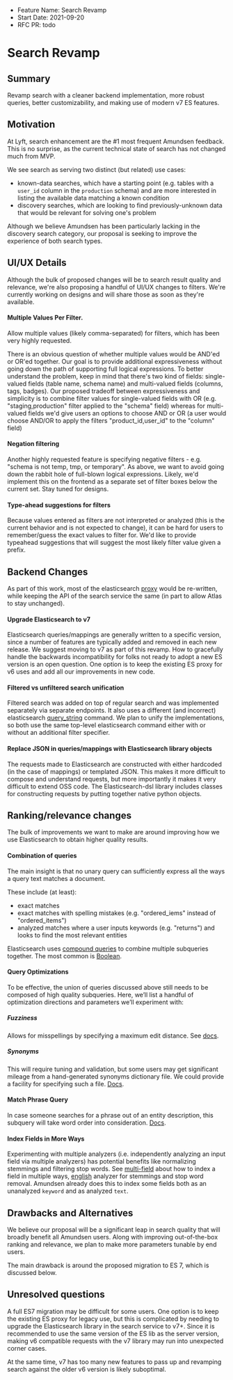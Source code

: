 - Feature Name: Search Revamp
- Start Date: 2021-09-20
- RFC PR: todo

# Search Revamp

## Summary

Revamp search with a cleaner backend implementation, more robust queries, better customizability, and
making use of modern v7 ES features.  

## Motivation

At Lyft, search enhancement are the #1 most frequent Amundsen feedback. This is no surprise, as the current 
technical state of search has not changed much from MVP.

We see search as serving two distinct (but related) use cases:
  - known-data searches, which have a starting point (e.g. tables with a `user_id` column in the `production` schema) 
    and are more interested in listing the available data matching a known condition
  - discovery searches, which are looking to find previously-unknown data that would be relevant for solving
    one's problem

Although we believe Amundsen has been particularly lacking in the discovery search category, our proposal is seeking
to improve the experience of both search types. 


## UI/UX Details

Although the bulk of proposed changes will be to search result quality and relevance, we're also proposing
a handful of UI/UX changes to filters. We're currently working on designs and will share those as soon as they're
available.

#### Multiple Values Per Filter.
Allow multiple values (likely comma-separated) for filters, which has been very highly requested. 

There is an obvious question of whether multiple values would be AND'ed or OR'ed together. Our goal is to provide
additional expressiveness without going down the path of supporting full logical expressions. To better understand the problem,
keep in mind that there's two kind of fields: single-valued fields (table name, schema name) and multi-valued fields (columns, tags, badges).
Our proposed tradeoff between expressiveness and simplicity is to combine filter values for single-valued 
fields with OR (e.g. "staging,production" filter applied to the "schema" field)
whereas for multi-valued fields we'd give users an options to choose AND or OR 
(a user would choose AND/OR to apply the filters "product_id,user_id" to the "column" field)

#### Negation filtering
Another highly requested feature is specifying negative filters - e.g. "schema is not temp, tmp, or temporary".
As above, we want to avoid going down the rabbit hole of full-blown logical expressions. Likely, we'd implement
this on the frontend as a separate set of filter boxes below the current set. Stay tuned for designs. 

#### Type-ahead suggestions for filters
Because values entered as filters are not interpreted or analyzed (this is the current behavior and is not expected to change),
it can be hard for users to remember/guess the exact values to filter for. We'd like to provide typeahead
suggestions that will suggest the most likely filter value given a prefix.


## Backend Changes
As part of this work, most of the elasticsearch [proxy](https://github.com/amundsen-io/amundsen/blob/main/search/search_service/proxy/elasticsearch.py)
would be re-written, while keeping the API of the search service the same (in part to allow Atlas to stay unchanged).

#### Upgrade Elasticsearch to v7
Elasticsearch queries/mappings are generally written to a specific version, since a number of features are typically
added and removed in each new release. We suggest moving to v7 as part of this revamp. How to gracefully handle 
the backwards incompatibility for folks not ready to adopt a new ES version is an open question. 
One option is to keep the existing ES proxy for v6 uses and add all our improvements in new code.

#### Filtered vs unfiltered search unification
Filtered search was added on top of regular search and was implemented separately via separate endpoints. 
It also uses a different (and incorrect) elasticsearch [query_string](https://www.elastic.co/guide/en/elasticsearch/reference/current/query-dsl-query-string-query.html) command. 
We plan to unify the implementations, so both use the same top-level elasticsearch command either with or without an additional filter specifier. 

#### Replace JSON in queries/mappings with Elasticsearch library objects
The requests made to Elasticsearch are constructed with either hardcoded (in the case of mappings) or templated JSON. 
This makes it more difficult to compose and understand requests, 
but more importantly it makes it very difficult to extend OSS code. 
The Elasticsearch-dsl library includes classes for constructing requests by putting together native python objects.

## Ranking/relevance changes
The bulk of improvements we want to make are around improving how we use Elasticsearch to obtain higher quality results. 

#### Combination of queries
The main insight is that no unary query can sufficiently express all the ways a query text matches a document.

These include (at least):
- exact matches
- exact matches with spelling mistakes (e.g. "ordered_iems" instead of "ordered_items")
- analyzed matches where a user inputs keywords (e.g. "returns") and looks to find the most relevant entities

Elasticsearch uses [compound queries](https://www.elastic.co/guide/en/elasticsearch/reference/current/compound-queries.html) to combine multiple subqueries together. The most common is  [Boolean](https://www.elastic.co/guide/en/elasticsearch/reference/master/query-dsl-bool-query.html).

#### Query Optimizations
To be effective, the union of queries discussed above still needs to be composed of high quality subqueries. 
Here, we’ll list a handful of optimization directions and parameters we’ll experiment with:

##### Fuzziness
Allows for misspellings by specifying a maximum edit distance. See [docs](https://www.elastic.co/guide/en/elasticsearch/reference/current/query-dsl-fuzzy-query.html).

##### Synonyms 
This will require tuning and validation, but some users may get significant mileage from a hand-generated synonyms dictionary file. 
We could provide a facility for specifying such a file. [Docs](https://www.elastic.co/guide/en/elasticsearch/reference/current/analysis-synonym-graph-tokenfilter.html).

#### Match Phrase Query
In case someone searches for a phrase out of an entity description, this subquery will take word order into consideration. [Docs](https://www.elastic.co/guide/en/elasticsearch/reference/current/query-dsl-match-query-phrase.html).

#### Index Fields in More Ways
Experimenting with multiple analyzers (i.e. independently analyzing an input field via multiple analyzers) has potential benefits like normalizing stemmings and filtering stop words. 
See [multi-field](https://www.elastic.co/guide/en/elasticsearch/reference/current/multi-fields.html#multi-fields) about how to index a field in multiple ways, [english](https://www.elastic.co/guide/en/elasticsearch/reference/current/analysis-lang-analyzer.html#english-analyzer) analyzer for stemmings and stop word removal.
Amundsen already does this to index some fields both as an unanalyzed `keyword` and as analyzed `text`.


## Drawbacks and Alternatives
We believe our proposal will be a significant leap in search quality that will broadly benefit all Amundsen users. Along
with improving out-of-the-box ranking and relevance, we plan to make more parameters tunable by end users.

The main drawback is around the proposed migration to ES 7, which is discussed below.

## Unresolved questions
A full ES7 migration may be difficult for some users. One option is to keep the existing ES proxy for legacy use, but
this is complicated by needing to upgrade the Elasticsearch library in the search service to v7+. 
Since it is recommended to use the same version of the ES lib as the server version, making v6 compatible requests
with the v7 library may run into unexpected corner cases. 

At the same time, v7 has too many new features to pass up and revamping search against the older v6 version is likely
suboptimal.

 